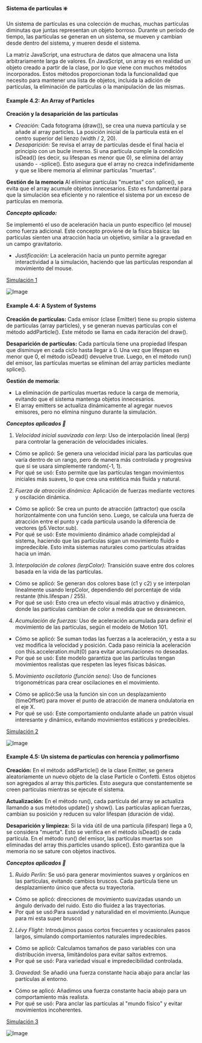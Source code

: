 #### Sistema de particulas ❇️

Un sistema de partículas es una colección de muchas, muchas partículas diminutas que juntas representan un objeto borroso. Durante un período de tiempo, las partículas se generan en un sistema, se mueven y cambian desde dentro del sistema, y mueren desde el sistema.

La matriz JavaScript, una estructura de datos que almacena una lista arbitrariamente larga de valores. En JavaScript, un array es en realidad un objeto creado a partir de la clase, por lo que viene con muchos métodos incorporados. Estos métodos proporcionan toda la funcionalidad que necesito para mantener una lista de objetos, incluida la adición de partículas, la eliminación de partículas o la manipulación de las mismas.

#### Example 4.2: An Array of Particles

**Creación y la desaparición de las partículas**
- *Creación:* Cada fotograma (draw()), se crea una nueva partícula y se añade al array particles. La posición inicial de la partícula está en el centro superior del lienzo (width / 2, 20).
- *Desaparición:* Se revisa el array de partículas desde el final hacia el principio con un bucle inverso. Si una partícula cumple la condición isDead() (es decir, su lifespan es menor que 0), se elimina del array usando - -splice(). Esto asegura que el array no crezca indefinidamente y que se libere memoria al eliminar partículas "muertas".

**Gestión de la memoria**  Al eliminar partículas "muertas" con splice(), se evita que el array acumule objetos innecesarios. Esto es fundamental para que la simulación sea eficiente y no ralentice el sistema por un exceso de partículas en memoria.

***Concepto aplicado:***

Se implementó el uso de aceleración hacia un punto específico (el mouse) como fuerza adicional. Este concepto proviene de la física básica: las partículas sienten una atracción hacia un objetivo, similar a la gravedad en un campo gravitatorio.

- *Justificación:* La aceleración hacia un punto permite agregar interactividad a la simulación, haciendo que las partículas respondan al movimiento del mouse.


[Simulación 1](https://editor.p5js.org/Majogc8/sketches/X4iFERsli)

![Image](https://media4.giphy.com/media/v1.Y2lkPTc5MGI3NjExb3RpaXh5cGsyNm81MDdmejRjdnhkdTdyM2IzamV2M3JybjRuanFhdiZlcD12MV9pbnRlcm5hbF9naWZfYnlfaWQmY3Q9Zw/jsxdKIPFYQctmw62Ns/giphy.gif)

#### Example 4.4: A System of Systems

**Creación de partículas:** Cada emisor (clase Emitter) tiene su propio sistema de partículas (array particles), y se generan nuevas partículas con el método addParticle(). Este método se llama en cada iteración del draw().

**Desaparición de partículas:** Cada partícula tiene una propiedad lifespan que disminuye en cada ciclo hasta llegar a 0. Una vez que lifespan es menor que 0, el método isDead() devuelve true. Luego, en el método run() del emisor, las partículas muertas se eliminan del array particles mediante splice().

**Gestión de memoria:**
- La eliminación de partículas muertas reduce la carga de memoria, evitando que el sistema mantenga objetos innecesarios.
- El array emitters se actualiza dinámicamente al agregar nuevos emisores, pero no elimina ninguno durante la simulación.

***Conceptos aplicados 🧷***

1. *Velocidad inicial suavizada con lerp:*  Uso de interpolación lineal (lerp) para controlar la generación de velocidades iniciales.
- Cómo se aplicó: Se genera una velocidad inicial para las partículas que varía dentro de un rango, pero de manera más controlada y progresiva que si se usara simplemente random(-1, 1).
- Por qué se usó: Esto permite que las partículas tengan movimientos iniciales más suaves, lo que crea una estética más fluida y natural.

2. *Fuerza de atracción dinámica:* Aplicación de fuerzas mediante vectores y oscilación dinámica.
- Cómo se aplicó: Se crea un punto de atracción (attractor) que oscila horizontalmente con una función seno. Luego, se calcula una fuerza de atracción entre el punto y cada partícula usando la diferencia de vectores (p5.Vector.sub).
- Por qué se usó: Este movimiento dinámico añade complejidad al sistema, haciendo que las partículas sigan un movimiento fluido e impredecible. Esto imita sistemas naturales como partículas atraídas hacia un imán.

3. *Interpolación de colores (lerpColor):* Transición suave entre dos colores basada en la vida de las partículas.
- Cómo se aplicó: Se generan dos colores base (c1 y c2) y se interpolan linealmente usando lerpColor, dependiendo del porcentaje de vida restante (this.lifespan / 255).
- Por qué se usó: Esto crea un efecto visual más atractivo y dinámico, donde las partículas cambian de color a medida que se desvanecen.

4. *Acumulación de fuerzas:*  Uso de aceleración acumulada para definir el movimiento de las partículas, según el modelo de Motion 101.
- Cómo se aplicó: Se suman todas las fuerzas a la aceleración, y esta a su vez modifica la velocidad y posición. Cada paso reinicia la aceleración con this.acceleration.mult(0) para evitar acumulaciones no deseadas.
- Por qué se usó: Este modelo garantiza que las partículas tengan movimientos realistas que respeten las leyes físicas básicas.

5. *Movimiento oscilatorio (función seno):* Uso de funciones trigonométricas para crear oscilaciones en el movimiento.
- Cómo se aplicó:Se usa la función sin con un desplazamiento (timeOffset) para mover el punto de atracción de manera ondulatoria en el eje X.
- Por qué se usó: Este comportamiento ondulante añade un patrón visual interesante y dinámico, evitando movimientos estáticos y predecibles.

[Simulación 2](https://editor.p5js.org/Majogc8/sketches/CDJnfXDDC)

![Image](https://media1.giphy.com/media/v1.Y2lkPTc5MGI3NjExbTJ4YmZiam92Mng5ZDFscmxia3plenR5NXMyajhuZHRwZzN6b2U3ciZlcD12MV9pbnRlcm5hbF9naWZfYnlfaWQmY3Q9Zw/Bwuufi466N804TCovv/giphy.gif)

#### Example 4.5: Un sistema de partículas con herencia y polimorfismo

**Creación:** En el método addParticle() de la clase Emitter, se genera aleatoriamente un nuevo objeto de la clase Particle o Confetti. Estos objetos son agregados al array this.particles. Esto asegura que constantemente se creen partículas mientras se ejecute el sistema.

**Actualización:** En el método run(), cada partícula del array se actualiza llamando a sus métodos update() y show(). Las partículas aplican fuerzas, cambian su posición y reducen su valor lifespan (duración de vida).

**Desaparición y limpieza:** Si la vida útil de una partícula (lifespan) llega a 0, se considera "muerta". Esto se verifica en el método isDead() de cada partícula. En el método run() del emisor, las partículas muertas son eliminadas del array this.particles usando splice(). Esto garantiza que la memoria no se sature con objetos inactivos.

***Conceptos aplicados 🧷***

1. *Ruido Perlin:* Se usó para generar movimientos suaves y orgánicos en las partículas, evitando cambios bruscos. Cada partícula tiene un desplazamiento único que afecta su trayectoria.
- Cómo se aplicó: direcciones de movimiento suavizadas usando un ángulo derivado del ruido. Esto dio fluidez a las trayectorias. 
- Por qué se usó:Para suavidad y naturalidad en el movimiento.(Aunque para mi esta super brusco)
  
2. *Lévy Flight:*  Introdujimos pasos cortos frecuentes y ocasionales pasos largos, simulando comportamientos naturales impredecibles.
- Cómo se aplicó: Calculamos tamaños de paso variables con una distribución inversa, limitándolos para evitar saltos extremos.
- Por qué se usó: Para variedad visual e impredecibilidad controlada.

3. *Gravedad:* Se añadió una fuerza constante hacia abajo para anclar las partículas al entorno.
- Cómo se aplicó:  Añadimos una fuerza constante hacia abajo para un comportamiento más realista.
- Por qué se usó: Para anclar las partículas al "mundo físico" y evitar movimientos incoherentes.

[Simulación 3](https://editor.p5js.org/Majogc8/sketches/_z2QypdSO)

![Image](https://media1.giphy.com/media/v1.Y2lkPTc5MGI3NjExbXo1cTFkM256dzUyMWY5dDhrZ216NXc1OXkwdGt1Y2xqODI2M3gzciZlcD12MV9pbnRlcm5hbF9naWZfYnlfaWQmY3Q9Zw/HitnscuKKx10lV10Nk/giphy.gif)
